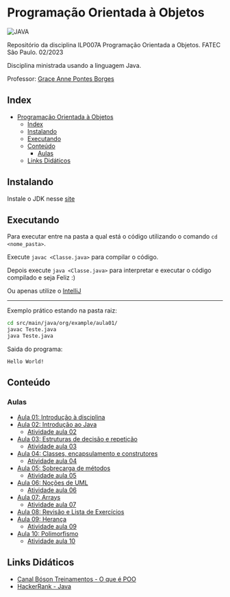 # Programação Orientada à Objetos

![JAVA](https://img.shields.io/badge/Java-ED8B00?style=for-the-badge&logo=java&logoColor=white)

Repositório da disciplina ILP007A Programação Orientada a Objetos. FATEC São Paulo. 02/2023

Disciplina ministrada usando a linguagem Java.

Professor: [Grace Anne Pontes Borges](https://www.escavador.com/sobre/6454590/grace-anne-pontes-borges)

## Index

- [Programação Orientada à Objetos](#programação-orientada-à-objetos)
  - [Index](#index)
  - [Instalando](#instalando)
  - [Executando](#executando)
  - [Conteúdo](#conteúdo)
    - [Aulas](#aulas)
  - [Links Didáticos](#links-didáticos)

## Instalando

Instale o JDK nesse [site](https://www.oracle.com/br/java/technologies/downloads/)

## Executando

Para executar entre na pasta a qual está o código utilizando o comando `cd <nome_pasta>`.

Execute `javac <Classe.java>` para compilar o código.

Depois execute `java <Classe.java>` para interpretar e executar o código compilado e seja Feliz :)

Ou apenas utilize o [IntelliJ](https://www.jetbrains.com/pt-br/idea/download/?section=linux)

---
Exemplo prático estando na pasta raiz:

```bash
cd src/main/java/org/example/aula01/
javac Teste.java
java Teste.java
```

Saida do programa:

```text
Hello World!
```

## Conteúdo

### Aulas

- [Aula 01: Introdução à disciplina](/ilp007/aulas/1-intro)
- [Aula 02: Introdução ao Java](/ilp007/aulas/2-java)
  - [Atividade aula 02](/ilp007/src/main/java/org/example/Atv2)
- [Aula 03: Estruturas de decisão e repetição](/ilp007/aulas/3-estrutura-decisao-loop)
  - [Atividade aula 03](/ilp007/src/main/java/org/example/Atv3)
- [Aula 04: Classes, encapsulamento e construtores](/ilp007/aulas/4-classe)
  - [Atividade aula 04](/ilp007/src/main/java/org/example/Atv4)
- [Aula 05: Sobrecarga de métodos](/ilp007/aulas/5-metodos)
  - [Atividade aula 05](/ilp007/src/main/java/org/example/Atv5)
- [Aula 06: Noções de UML](/ilp007/aulas/6-uml)
  - [Atividade aula 06](/ilp007/src/main/java/org/example/Atv6)
- [Aula 07: Arrays](/ilp007/aulas/7-arrays)
  - [Atividade aula 07](/ilp007/src/main/java/org/example/Atv7)
- [Aula 08: Revisão e Lista de Exercícios](/ilp007/aulas/8-lista)
- [Aula 09: Herança](/ilp007/aulas/9-heranca)
  - [Atividade aula 09](/ilp007/src/main/java/org/example/Atv9)
- [Aula 10: Polimorfismo]()
  - [Atividade aula 10](/src/main/java/org/example/Atv10/)

## Links Didáticos

- [Canal Bóson Treinamentos - O que é POO](https://www.youtube.com/watch?v=dG7LlYne2VA)
- [HackerRank - Java](https://www.hackerrank.com/domains/java)
